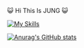😺 Hi This Is JUNG 😺

[![My Skills](https://skillicons.dev/icons?i=react,js,html,css,mysql,redux,aws)](https://skillicons.dev)

[![Anurag's GitHub stats](https://github-readme-stats.vercel.app/api?username=JUNG-won-park)](https://github.com/anuraghazra/github-readme-stats)
